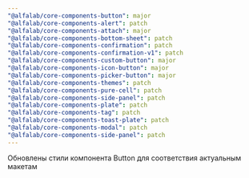 ```yaml
---
"@alfalab/core-components-button": major
"@alfalab/core-components-alert": patch
"@alfalab/core-components-attach": major
"@alfalab/core-components-bottom-sheet": patch
"@alfalab/core-components-confirmation": patch
"@alfalab/core-components-confirmation-v1": patch
"@alfalab/core-components-custom-button": major
"@alfalab/core-components-icon-button": major
"@alfalab/core-components-picker-button": major
"@alfalab/core-components-themes": patch
"@alfalab/core-components-pure-cell": patch
"@alfalab/core-components-side-panel": patch
"@alfalab/core-components-plate": patch
"@alfalab/core-components-tag": patch
"@alfalab/core-components-toast-plate": patch
"@alfalab/core-components-modal": patch
"@alfalab/core-components-side-panel": patch
---
```


Обновлены стили компонента Button для соответствия актуальным макетам
